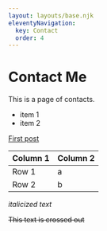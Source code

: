 ```yaml
---
layout: layouts/base.njk
eleventyNavigation:
  key: Contact
  order: 4
---
```

# Contact Me

This is a page of contacts.

- item 1
- item 2

<a href="/blog/firstpost/">First post<a>

| Column 1 | Column 2 |
| ----------- | ----------- |
| Row 1 | a |
| Row 2 | b |

*italicized text*

~~This text is crossed out~~